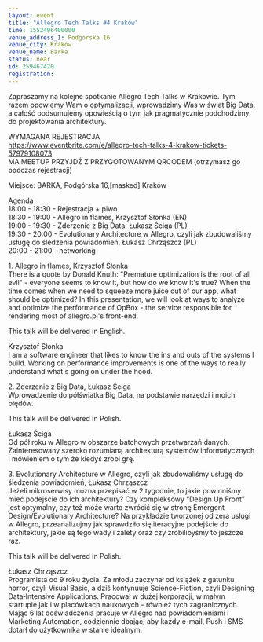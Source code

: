 ```yaml
---
layout: event
title: "Allegro Tech Talks #4 Kraków"
time: 1552496400000
venue_address_1: Podgórska 16
venue_city: Kraków
venue_name: Barka
status: near
id: 259467420
registration: 
---
```


<p>Zapraszamy na kolejne spotkanie Allegro Tech Talks w Krakowie. Tym razem opowiemy Wam o optymalizacji, wprowadzimy Was w świat Big Data, a całość podsumujemy opowieścią o tym jak pragmatycznie podchodzimy do projektowania architektury.</p>
<p>WYMAGANA REJESTRACJA<br /><a href="https://www.eventbrite.com/e/allegro-tech-talks-4-krakow-tickets-57979108073" class="linkified">https://www.eventbrite.com/e/allegro-tech-talks-4-krakow-tickets-57979108073</a><br />MA MEETUP PRZYJDŹ Z PRZYGOTOWANYM QRCODEM (otrzymasz go podczas rejestracji)</p>
<p>Miejsce: BARKA, Podgórska 16,[masked] Kraków</p>
<p>Agenda<br />18:00 - 18:30 - Rejestracja + piwo<br />18:30 - 19:00 - Allegro in flames, Krzysztof Słonka (EN)<br />19:00 - 19:30 - Zderzenie z Big Data, Łukasz Ściga (PL)<br />19:30 - 20:00 - Evolutionary Architecture w Allegro, czyli jak zbudowaliśmy usługę do śledzenia powiadomień, Łukasz Chrząszcz (PL)<br />20:00 - 21:00 - networking</p>
<p>1. Allegro in flames, Krzysztof Słonka<br />There is a quote by Donald Knuth: "Premature optimization is the root of all evil" - everyone seems to know it, but how do we know it's true? When the time comes when we need to squeeze more juice out of our app, what should be optimized? In this presentation, we will look at ways to analyze and optimize the performance of OpBox - the service responsible for rendering most of allegro.pl's front-end.</p>
<p>This talk will be delivered in English.</p>
<p>Krzysztof Słonka<br />I am a software engineer that likes to know the ins and outs of the systems I build. Working on performance improvements is one of the ways to really understand what's going on under the hood.</p>
<p>2. Zderzenie z Big Data, Łukasz Ściga<br />Wprowadzenie do półświatka Big Data, na podstawie narzędzi i moich błędów.</p>
<p>This talk will be delivered in Polish.</p>
<p>Łukasz Ściga<br />Od pół roku w Allegro w obszarze batchowych przetwarzań danych. Zainteresowany szeroko rozumianą architekturą systemów informatycznych i mówieniem o tym że kiedyś zrobi grę.</p>
<p>3. Evolutionary Architecture w Allegro, czyli jak zbudowaliśmy usługę do śledzenia powiadomień, Łukasz Chrząszcz<br />Jeżeli mikroserwisy można przepisać w 2 tygodnie, to jakie powinniśmy mieć podejście do ich architektury? Czy kompleksowy “Design Up Front” jest optymalny, czy też może warto zwrócić się w stronę Emergent Design/Evolutionary Architecture? Na przykładzie tworzonej od zera usługi w Allegro, przeanalizujmy jak sprawdziło się iteracyjne podejście do architektury, jakie są tego wady i zalety oraz czy zrobilibyśmy to jeszcze raz.</p>
<p>This talk will be delivered in Polish.</p>
<p>Łukasz Chrząszcz<br />Programista od 9 roku życia. Za młodu zaczynał od książek z gatunku horror, czyli Visual Basic, a dziś kontynuuje Science-Fiction, czyli Designing Data‑Intensive Applications. Pracował w dużej korporacji, w małym startupie jak i w placówkach naukowych - również tych zagranicznych. Mając 6 lat doświadczenia pracuje w Allegro nad powiadomieniami i Marketing Automation, codziennie dbając, aby każdy e-mail, Push i SMS dotarł do użytkownika w stanie idealnym.</p>
